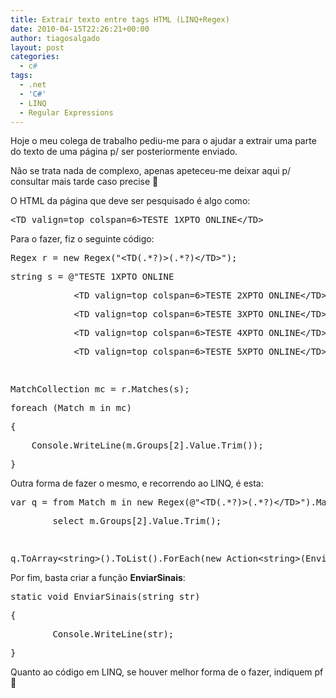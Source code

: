 ```yaml
---
title: Extrair texto entre tags HTML (LINQ+Regex)
date: 2010-04-15T22:26:21+00:00
author: tiagosalgado
layout: post
categories:
  - c#
tags:
  - .net
  - 'C#'
  - LINQ
  - Regular Expressions
---
```

Hoje o meu colega de trabalho pediu-me para o ajudar a extrair uma parte do texto de uma página p/ ser posteriormente enviado.

Não se trata nada de complexo, apenas apeteceu-me deixar aqui p/ consultar mais tarde caso precise 🙂

O HTML da página que deve ser pesquisado é algo como:

<div class="csharpcode">
  <pre class="alt"><span class="kwrd">&lt;</span><span class="html">TD</span> <span class="attr">valign</span>=<span class="attr">top</span> <span class="attr">colspan</span>=<span class="attr">6</span><span class="kwrd">&gt;</span>TESTE 1XPTO ONLINE<span class="kwrd">&lt;/</span><span class="html">TD</span><span class="kwrd">&gt;</span></pre>
</div></p> 

Para o fazer, fiz o seguinte código:

<div class="csharpcode">
  <pre class="alt">Regex r = <span class="kwrd">new</span> Regex(<span class="str">"&lt;TD(.*?)&gt;(.*?)&lt;/TD&gt;"</span>);</pre>
  
  <pre><span class="kwrd">string</span> s = <span class="str">@"<TD valign=top colspan=6>TESTE 1XPTO ONLINE</TD></pre>


<pre class="alt">            &lt;TD valign=top colspan=6&gt;TESTE 2XPTO ONLINE&lt;/TD&gt;</pre>


<pre>            &lt;TD valign=top colspan=6&gt;TESTE 3XPTO ONLINE&lt;/TD&gt;</pre>


<pre class="alt">            &lt;TD valign=top colspan=6&gt;TESTE 4XPTO ONLINE&lt;/TD&gt;</pre>


<pre>            &lt;TD valign=top colspan=6&gt;TESTE 5XPTO ONLINE&lt;/TD&gt;"&lt;/span>;</pre>


<pre class="alt">&#160;</pre>


<pre>MatchCollection mc = r.Matches(s);</pre>


<pre class="alt"><span class="kwrd">foreach</span> (Match m <span class="kwrd">in</span> mc)</pre>


<pre>{</pre>


<pre class="alt">    Console.WriteLine(m.Groups[2].Value.Trim());</pre>


<pre>}</pre>
</div>



<p>
  Outra forma de fazer o mesmo, e recorrendo ao LINQ, é esta:
</p>


<div class="csharpcode">
  <pre class="alt">var q = from Match m <span class="kwrd">in</span> <span class="kwrd">new</span> Regex(<span class="str">@"&lt;TD(.*?)&gt;(.*?)&lt;/TD&gt;"</span>).Matches(s)</pre>
  
  
  <pre>        select m.Groups[2].Value.Trim();</pre>
  
  
  <pre class="alt">&#160;</pre>
  
  
  <pre>q.ToArray&lt;<span class="kwrd">string</span>&gt;().ToList().ForEach(<span class="kwrd">new</span> Action&lt;<span class="kwrd">string</span>&gt;(EnviarSinais));</pre>
  
</div>




<p>
  Por fim, basta criar a função <strong>EnviarSinais</strong>:
</p>


<div class="csharpcode">
  <pre class="alt"><span class="kwrd">static</span> <span class="kwrd">void</span> EnviarSinais(<span class="kwrd">string</span> str)</pre>
  
  
  <pre>{</pre>
  
  
  <pre class="alt">        Console.WriteLine(str);</pre>
  
  
  <pre>}</pre>
  
</div>



<p>
  Quanto ao código em LINQ, se houver melhor forma de o fazer, indiquem pf 🙂
</p>